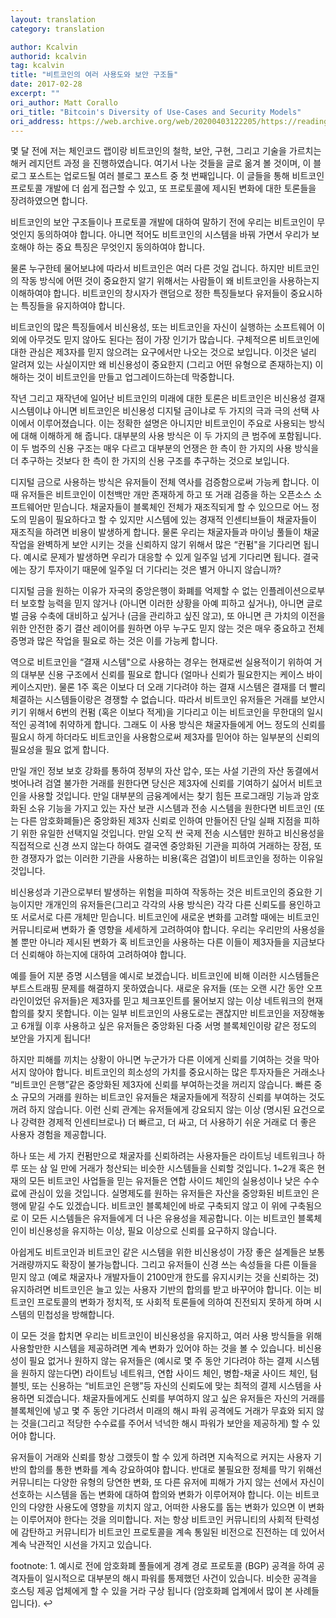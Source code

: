 ```yaml
---
layout: translation
category: translation

author: Kcalvin
authorid: kcalvin
tag: kcalvin
title: "비트코인의 여러 사용도와 보안 구조들"
date: 2017-02-28
excerpt: ""
ori_author: Matt Corallo
ori_title: "Bitcoin's Diversity of Use-Cases and Security Models"
ori_address: https://web.archive.org/web/20200403122205/https://readingbitcoin.org/articles/2017/2/bitcoin-trustlessness/
---
```


몇 달 전에 저는 체인코드 랩이랑 비트코인의 철학, 보안, 구현, 그리고 기술을 가르치는 해커 레지던트 과정 을 진행하였습니다. 여기서 나눈 것들을 글로 옮겨 볼 것이며, 이 블로그 포스트는 업로드될 여러 블로그 포스트 중 첫 번째입니다. 이 글들을 통해 비트코인 프로토콜 개발에 더 쉽게 접근할 수 있고, 또 프로토콜에 제시된 변화에 대한 토론들을 장려하였으면 합니다.

비트코인의 보안 구조들이나 프로토콜 개발에 대하여 말하기 전에 우리는 비트코인이 무엇인지 동의하여야 합니다. 아니면 적어도 비트코인의 시스템을 바꿔 가면서 우리가 보호해야 하는 중요 특징은 무엇인지 동의하여야 합니다.

물론 누구한테 물어보냐에 따라서 비트코인은 여러 다른 것일 겁니다. 하지만 비트코인의 작동 방식에 어떤 것이 중요한지 알기 위해서는 사람들이 왜 비트코인을 사용하는지 이해하여야 합니다. 비트코인의 창시자가 랜덤으로 정한 특징들보다 유저들이 중요시하는 특징들을 유지하여야 합니다.

비트코인의 많은 특징들에서 비신용성, 또는 비트코인을 자신이 실행하는 소프트웨어 이외에 아무것도 믿지 않아도 된다는 점이 가장 인기가 많습니다. 구체적으론 비트코인에 대한 관심은 제3자를 믿지 않으려는 요구에서만 나오는 것으로 보입니다. 이것은 널리 알려져 있는 사실이지만 왜 비신용성이 중요한지 (그리고 어떤 유형으로 존재하는지) 이해하는 것이 비트코인을 만들고 업그레이드하는데 막중합니다.

작년 그리고 재작년에 일어난 비트코인의 미래에 대한 토론은 비트코인은 비신용성 결재 시스템이냐 아니면 비트코인은 비신용성 디지털 금이냐로 두 가지의 극과 극의 선택 사이에서 이루어졌습니다. 이는 정확한 설명은 아니지만 비트코인이 주요로 사용되는 방식에 대해 이해하게 해 줍니다. 대부분의 사용 방식은 이 두 가지의 큰 범주에 포함됩니다. 이 두 범주의 신용 구조는 매우 다르고 대부분의 언쟁은 한 측이 한 가지의 사용 방식을 더 추구하는 것보다 한 측이 한 가지의 신용 구조를 추구하는 것으로 보입니다.

디지털 금으로 사용하는 방식은 유저들이 전체 역사를 검증함으로써 가능케 합니다. 이때 유저들은 비트코인이 이천백만 개만 존재하게 하고 또 거래 검증을 하는 오픈소스 소프트웨어만 믿습니다. 채굴자들이 블록체인 전체가 재조직되게 할 수 있으므로 어느 정도의 믿음이 필요하다고 할 수 있지만 시스템에 있는 경재적 인센티브들이 채굴자들이 재조직을 하려면 비용이 발생하게 합니다. 물론 우리는 채굴자들과 마이닝 풀들이 채굴 작업을 완벽하게 보안 시키는 것을 신뢰하지 않기 위해서 많은 “컨펌"을 기다리면 됩니다. 예시로 문제가 발생하면 우리가 대응할 수 있게 일주일 넘게 기다리면 됩니다. 결국에는 장기 투자이기 때문에 일주일 더 기다리는 것은 별거 아니지 않습니까?

디지털 금을 원하는 이유가 자국의 중앙은행이 화폐를 억제할 수 없는 인플레이션으로부터 보호할 능력을 믿지 않거나 (아니면 이러한 상황을 아예 피하고 싶거나), 아니면 글로벌 금융 수축에 대비하고 싶거나 (금을 관리하고 싶진 않고), 또 아니면 큰 가치의 이전을 위한 안전한 중기 결산 레이어를 원하면 아무 누구도 믿지 않는 것은 매우 중요하고 전체 증명과 많은 작업을 필요로 하는 것은 이를 가능케 합니다.

역으로 비트코인을 “결재 시스템"으로 사용하는 경우는 현재로썬 실용적이기 위하여 거의 대부분 신용 구조에서 신뢰를 필요로 합니다 (얼마나 신뢰가 필요한지는 케이스 바이 케이스지만). 물론 1주 혹은 이보다 더 오래 기다려야 하는 결재 시스템은 결재를 더 빨리 체결하는 시스템들이랑은 경쟁할 수 없습니다. 따라서 비트코인 유저들은 거래를 보안시키기 위해서 6번의 컨펌 (혹은 이보다 적게)을 기다리고 이는 비트코인을 무한대의 일시적인 공격1에 취약하게 합니다. 그래도 이 사용 방식은 채굴자들에게 어느 정도의 신뢰를 필요시 하게 하더라도 비트코인을 사용함으로써 제3자를 믿어야 하는 일부분의 신뢰의 필요성을 필요 없게 합니다.

만일 개인 정보 보호 강화를 통하여 정부의 자산 압수, 또는 사설 기관의 자산 동결에서 벗어나려 검열 불가한 거래를 원한다면 당신은 제3자에 신뢰를 기여하기 싫어서 비트코인을 사용할 것입니다. 만일 대부분의 금융계에서는 찾기 힘든 프로그래밍 기능과 암호화된 소유 기능을 가지고 있는 자산 보관 시스템과 전송 시스템을 원한다면 비트코인 (또는 다른 암호화폐들)은 중앙화된 제3자 신뢰로 인하여 만들어진 단일 실패 지점을 피하기 위한 유일한 선택지일 것입니다. 만일 오직 싼 국제 전송 시스템만 원하고 비신용성을 직접적으로 신경 쓰지 않는다 하여도 결국엔 중앙화된 기관을 피하여 거래하는 장점, 또한 경쟁자가 없는 이러한 기관을 사용하는 비용(혹은 검열)이 비트코인을 정하는 이유일 것입니다.

비신용성과 기관으로부터 발생하는 위험을 피하여 작동하는 것은 비트코인의 중요한 기능이지만 개개인의 유저들은(그리고 각각의 사용 방식은) 각각 다른 신뢰도를 용인하고 또 서로서로 다른 개체만 믿습니다. 비트코인에 새로운 변화를 고려할 때에는 비트코인 커뮤니티로써 변화가 줄 영향을 세세하게 고려하여야 합니다. 우리는 우리만의 사용성을 볼 뿐만 아니라 제시된 변화가 혹 비트코인을 사용하는 다른 이들이 제3자들을 지금보다 더 신뢰해야 하는지에 대하여 고려하여야 합니다.

예를 들어 지분 증명 시스템을 예시로 보겠습니다. 비트코인에 비해 이러한 시스템들은 부트스트래핑 문제를 해결하지 못하였습니다. 새로운 유저들 (또는 오랜 시간 동안 오프라인이었던 유저들)은 제3자를 믿고 체크포인트를 물어보지 않는 이상 네트워크의 현재 합의를 찾지 못합니다. 이는 일부 비트코인의 사용도로는 괜찮지만 비트코인을 저장해놓고 6개월 이후 사용하고 싶은 유저들은 중앙화된 다중 서명 블록체인이랑 같은 정도의 보안을 가지게 됩니다!

하지만 피해를 끼치는 상황이 아니면 누군가가 다른 이에게 신뢰를 기여하는 것을 막아서지 않아야 합니다. 비트코인의 희소성의 가치를 중요시하는 많은 투자자들은 거래소나 “비트코인 은행”같은 중앙화된 제3자에 신뢰를 부여하는것을 꺼리지 않습니다. 빠른 중소 규모의 거래를 원하는 비트코인 유저들은 채굴자들에게 적장히 신뢰를 부여하는 것도 꺼려 하지 않습니다. 이런 신뢰 관계는 유저들에게 강요되지 않는 이상 (명시된 요건으로나 강력한 경제적 인센티브로나) 더 빠르고, 더 싸고, 더 사용하기 쉬운 거래로 더 좋은 사용자 경험을 제공합니다.

하나 또는 세 가지 컨펌만으로 채굴자를 신뢰하려는 사용자들은 라이트닝 네트워크나 하루 또는 삼 일 만에 거래가 청산되는 비슷한 시스템들을 신뢰할 것입니다. 1~2개 혹은 현재의 모든 비트코인 사업들을 믿는 유저들은 연합 사이드 체인의 실용성이나 낮은 수수료에 관심이 있을 것입니다. 실명제도를 원하는 유저들은 자산을 중앙화된 비트코인 은행에 맡길 수도 있겠습니다. 비트코인 블록체인에 바로 구축되지 않고 이 위에 구축됨으로 이 모든 시스템들은 유저들에게 더 나은 유용성을 제공합니다. 이는 비트코인 블록체인이 비신용성을 유지하는 이상, 필요 이상으로 신뢰를 요구하지 않습니다.

아쉽게도 비트코인과 비트코인 같은 시스템을 위한 비신용성이 가장 좋은 설계들은 보통 거래량까지도 확장이 불가능합니다. 그리고 유저들이 신경 쓰는 속성들을 다른 이들을 믿지 않고 (예로 채굴자나 개발자들이 2100만개 한도를 유지시키는 것을 신뢰하는 것) 유지하려면 비트코인은 늘고 있는 사용자 기반의 합의를 받고 바꾸어야 합니다. 이는 비트코인 프로토콜의 변화가 정치적, 또 사회적 토론들에 의하여 진전되지 못하게 하며 시스템의 민첩성을 방해합니다.

이 모든 것을 합치면 우리는 비트코인이 비신용성을 유지하고, 여러 사용 방식들을 위해 사용할만한 시스템을 제공하려면 계속 변화가 있어야 하는 것을 볼 수 있습니다. 비신용성이 필요 없거나 원하지 않는 유저들은 (예시로 몇 주 동안 기다려야 하는 결제 시스템을 원하지 않는다면) 라이트닝 네트워크, 연합 사이드 체인, 병합-채굴 사이드 체인, 텀블빗, 또는 신용하는 “비트코인 은행”등 자신의 신뢰도에 맞는 최적의 결제 시스템을 사용하면 되겠습니다. 채굴자들에게도 신뢰를 부여하지 않고 싶은 유저들은 자신의 거래를 블록체인에 넣고 몇 주 동안 기다려서 미래의 해시 파워 공격에도 거래가 무효와 되지 않는 것을(그리고 적당한 수수료를 주어서 넉넉한 해시 파워가 보안을 제공하게) 할 수 있어야 합니다.

유저들이 거래와 신뢰를 항상 그랬듯이 할 수 있게 하려면 지속적으로 커지는 사용자 기반의 합의를 통한 변화를 계속 강요하여야 합니다. 반대로 불필요한 정체를 막기 위해선 커뮤니티는 다양한 유형의 당연한 변화, 또 다른 유저에 피해가 가지 않는 선에서 자신이 선호하는 시스템을 돕는 변화에 대하여 합의와 변화가 이루어져야 합니다. 이는 비트코인의 다양한 사용도에 영향을 끼치지 않고, 어떠한 사용도를 돕는 변화가 있으면 이 변화는 이루어져야 한다는 것을 의미합니다. 저는 항상 비트코인 커뮤니티의 사회적 탄력성에 감탄하고 커뮤니티가 비트코인 프로토콜을 계속 통일된 비전으로 진전하는 데 있어서 계속 낙관적인 시선을 가지고 있습니다.

footnote: 1. 예시로 전에 암호화폐 풀들에게 경계 경로 프로토콜 (BGP) 공격을 하여 공격자들이 일시적으로 대부분의 해시 파워를 통제했던 사건이 있습니다. 비슷한 공격을 호스팅 제공 업체에게 할 수 있을 거라 구상 됩니다 (암호화폐 업계에서 많이 본 사례들입니다). ↩